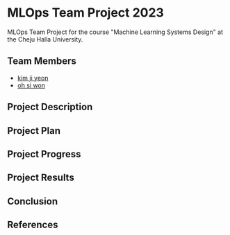 # MLOps Team Project 2023

MLOps Team Project for the course "Machine Learning Systems Design" at the Cheju Halla University.

## Team Members

- [kim ji yeon](https://github.com/202021013)
- [oh si won](https://github.com/siwon12)

## Project Description

## Project Plan

## Project Progress

## Project Results

## Conclusion

## References
